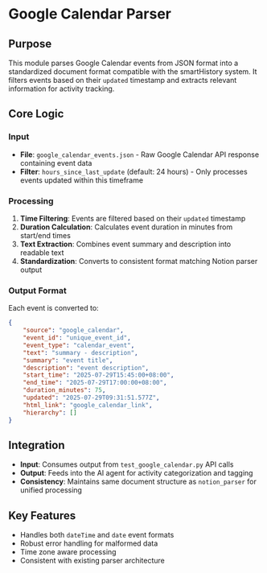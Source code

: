 # Google Calendar Parser

## Purpose
This module parses Google Calendar events from JSON format into a standardized document format compatible with the smartHistory system. It filters events based on their `updated` timestamp and extracts relevant information for activity tracking.

## Core Logic

### Input
- **File**: `google_calendar_events.json` - Raw Google Calendar API response containing event data
- **Filter**: `hours_since_last_update` (default: 24 hours) - Only processes events updated within this timeframe

### Processing
1. **Time Filtering**: Events are filtered based on their `updated` timestamp
2. **Duration Calculation**: Calculates event duration in minutes from start/end times
3. **Text Extraction**: Combines event summary and description into readable text
4. **Standardization**: Converts to consistent format matching Notion parser output

### Output Format
Each event is converted to:
```json
{
    "source": "google_calendar",
    "event_id": "unique_event_id",
    "event_type": "calendar_event", 
    "text": "summary - description",
    "summary": "event title",
    "description": "event description",
    "start_time": "2025-07-29T15:45:00+08:00",
    "end_time": "2025-07-29T17:00:00+08:00", 
    "duration_minutes": 75,
    "updated": "2025-07-29T09:31:51.577Z",
    "html_link": "google_calendar_link",
    "hierarchy": []
}
```

## Integration
- **Input**: Consumes output from `test_google_calendar.py` API calls
- **Output**: Feeds into the AI agent for activity categorization and tagging
- **Consistency**: Maintains same document structure as `notion_parser` for unified processing

## Key Features
- Handles both `dateTime` and `date` event formats
- Robust error handling for malformed data
- Time zone aware processing
- Consistent with existing parser architecture